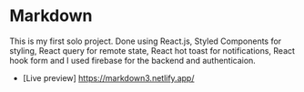 # Markdown

This is my first solo project. Done using React.js, Styled Components for styling, React query for remote state, React hot toast for notifications, React hook form and I used firebase for the backend and authenticaion.

- [Live preview]
  https://markdown3.netlify.app/
